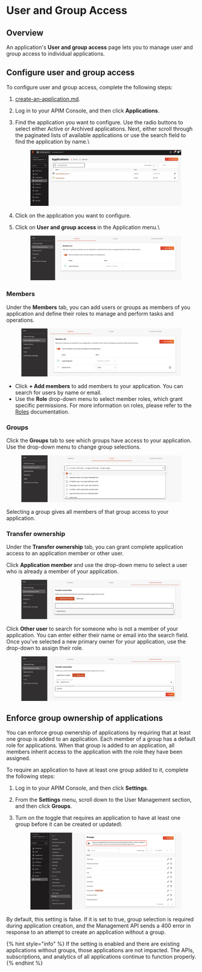 # User and Group Access

## Overview

An application's **User and group access** page lets you to manage user and group access to individual applications.

## Configure user and group access

To configure user and group access, complete the following steps:

1. [create-an-application.md](create-an-application.md "mention").
2. Log in to your APIM Console, and then click **Applications**.
3.  Find the application you want to configure. Use the radio buttons to select either Active or Archived applications. Next, either scroll through the paginated lists of available applications or use the search field to find the application by name.\


    <figure><img src="../../.gitbook/assets/00 groups added to applications 7.png" alt=""><figcaption></figcaption></figure>
4. Click on the application you want to configure.
5.  Click on **User and group access** in the Application menu.\


    <figure><img src="../../.gitbook/assets/00 groups added to applications 8.png" alt=""><figcaption></figcaption></figure>

### Members

Under the **Members** tab, you can add users or groups as members of you application and define their roles to manage and perform tasks and operations.

<figure><img src="../../.gitbook/assets/00 groups added to applications 3.png" alt=""><figcaption></figcaption></figure>

* Click **+ Add members** to add members to your application. You can search for users by name or email.&#x20;
* Use the **Role** drop-down menu to select member roles, which grant specific permissions. For more information on roles, please refer to the [Roles](../../administration/user-management.md#roles) documentation.

### Groups

Click the **Groups** tab to see which groups have access to your application. Use the drop-down menu to change group selections.&#x20;

<figure><img src="../../.gitbook/assets/00 groups added to applications 4.png" alt=""><figcaption></figcaption></figure>

Selecting a group gives all members of that group access to your application.

### Transfer ownership

Under the **Transfer ownership** tab, you can grant complete application access to an application member or other user.&#x20;

Click **Application member** and use the drop-down menu to select a user who is already a member of your application.&#x20;

<figure><img src="../../.gitbook/assets/00 groups added to applications 5.png" alt=""><figcaption></figcaption></figure>

Click **Other user** to search for someone who is not a member of your application. You can enter either their name or email into the search field. Once you've selected a new primary owner for your application, use the drop-down to assign their role.

<figure><img src="../../.gitbook/assets/00 groups added to applications 6.png" alt=""><figcaption></figcaption></figure>

## Enforce group ownership of applications

You can enforce group ownership of applications by requiring that at least one group is added to an application. Each member of a group has a default role for applications. When that group is added to an application, all members inherit access to the application with the role they have been assigned.

To require an application to have at least one group added to it, complete the following steps:

1. Log in to your APIM Console, and then click **Settings**.
2. From the **Settings** menu, scroll down to the User Management section, and then click **Groups**.
3.  Turn on the toggle that requires an application to have at least one group before it can be created or updated\


    <figure><img src="../../.gitbook/assets/00 groups 4.png" alt=""><figcaption></figcaption></figure>

By default, this setting is false. If it is set to true, group selection is required during application creation, and the Management API sends a 400 error in response to an attempt to create an application without a group.

{% hint style="info" %}
If the setting is enabled and there are existing applications without groups, those applications are not impacted. The APIs, subscriptions, and analytics of all applications continue to function properly.
{% endhint %}
